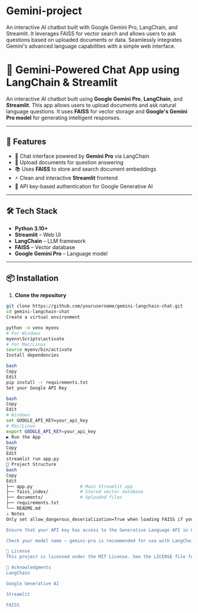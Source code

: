 # Gemini-project
An interactive AI chatbot built with Google Gemini Pro, LangChain, and Streamlit. It leverages FAISS for vector search and allows users to ask questions based on uploaded documents or data. Seamlessly integrates Gemini's advanced language capabilities with a simple web interface.

# 🔮 Gemini-Powered Chat App using LangChain & Streamlit

An interactive AI chatbot built using **Google Gemini Pro**, **LangChain**, and **Streamlit**. This app allows users to upload documents and ask natural language questions. It uses **FAISS** for vector storage and **Google's Gemini Pro model** for generating intelligent responses.

---

## 🚀 Features

- 🤖 Chat interface powered by **Gemini Pro** via LangChain  
- 📄 Upload documents for question answering  
- 📚 Uses **FAISS** to store and search document embeddings  
- ⚡ Clean and interactive **Streamlit** frontend  
- 🔐 API key-based authentication for Google Generative AI  

---

## 🛠️ Tech Stack

- **Python 3.10+**
- **Streamlit** – Web UI
- **LangChain** – LLM framework
- **FAISS** – Vector database
- **Google Gemini Pro** – Language model

---

## 📦 Installation

1. **Clone the repository**

```bash
git clone https://github.com/yourusername/gemini-langchain-chat.git
cd gemini-langchain-chat
Create a virtual environment

python -m venv myenv
# For Windows
myenv\Scripts\activate
# For Mac/Linux
source myenv/bin/activate
Install dependencies

bash
Copy
Edit
pip install -r requirements.txt
Set your Google API Key

bash
Copy
Edit
# Windows
set GOOGLE_API_KEY=your_api_key
# Mac/Linux
export GOOGLE_API_KEY=your_api_key
▶️ Run the App
bash
Copy
Edit
streamlit run app.py
📁 Project Structure
bash
Copy
Edit
├── app.py                  # Main Streamlit app
├── faiss_index/            # Stored vector database
├── documents/              # Uploaded files
├── requirements.txt
└── README.md
⚠️ Notes
Only set allow_dangerous_deserialization=True when loading FAISS if you're sure the file is safe.

Ensure that your API key has access to the Generative Language API in Google Cloud Console.

Check your model name — gemini-pro is recommended for use with LangChain.

📄 License
This project is licensed under the MIT License. See the LICENSE file for details.

🙌 Acknowledgments
LangChain

Google Generative AI

Streamlit

FAISS
